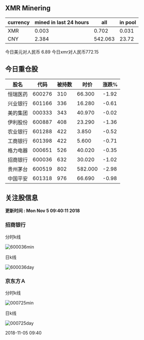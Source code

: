 ## XMR Minering

|currency|mined in last 24 hours|all|in pool|
|---|---|---|---|
|XMR|0.003|0.702|0.031|
|CNY|2.384|542.063|23.72|

今日美元对人民币 6.89	今日xmr对人民币772.15


## 今日重仓股 

|股名|代码|被持数|时价|涨跌%|
|---|---|---|---|---|
|恒瑞医药|600276|310|66.300|-1.92|
|兴业银行|601166|336|16.280|-0.61|
|美的集团|000333|343|40.970|-0.02|
|伊利股份|600887|408|23.290|-1.36|
|农业银行|601288|422|3.850|-0.52|
|工商银行|601398|422|5.600|-0.71|
|格力电器|000651|526|40.020|-0.35|
|招商银行|600036|632|30.020|-1.02|
|贵州茅台|600519|802|582.000|-2.98|
|中国平安|601318|976|66.690|-0.98|

## 关注股信息
**更新时间 : Mon Nov  5 09:40:11 2018**
### 招商银行 
分时k线

![600036min](http://image.sinajs.cn/newchart/min/n/sh600036.gif)

日k线

![600036day](http://image.sinajs.cn/newchart/daily/n/sh600036.gif)

### 京东方Ａ 
分时k线

![000725min](http://image.sinajs.cn/newchart/min/n/sz000725.gif)

日k线

![000725day](http://image.sinajs.cn/newchart/daily/n/sz000725.gif)

2018-11-05 09:40
